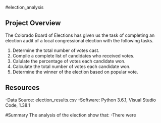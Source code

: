 #election_analysis

## Project Overview 
The Colorado Board of Elections has given us the task of completing an election audit of a local congressional election with the following tasks.

1. Determine the total number of votes cast.
2. Compile a complete list of candidates who received votes.
3. Calulate the percentage of votes each candidate won.
4. Calculate the total number of votes each candidate won.
5. Determine the winner of the election based on popular vote.

## Resources
-Data Source: election_results.csv
-Software: Python 3.6.1, Visual Studio Code, 1.38.1

#Summary
The analysis of the election show that: 
-There were 
